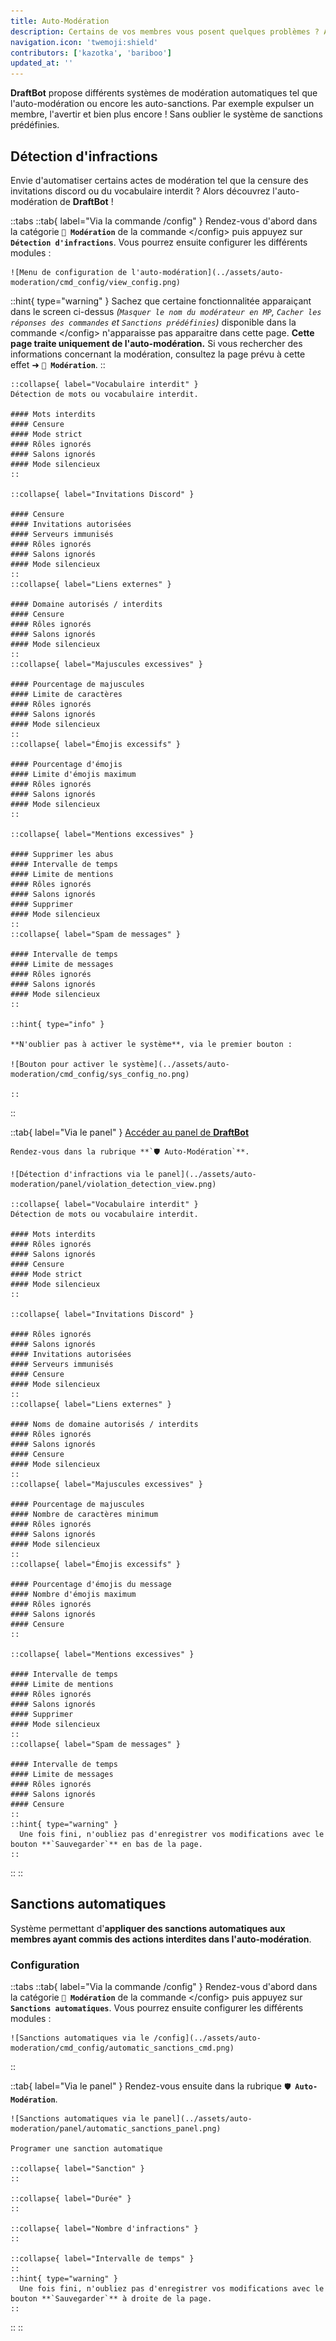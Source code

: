 ```yaml
---
title: Auto-Modération
description: Certains de vos membres vous posent quelques problèmes ? Alors configurez les outils de modération automatiques de DraftBot !
navigation.icon: 'twemoji:shield'
contributors: ['kazotka', 'bariboo']
updated_at: ''
---
```


**DraftBot** propose différents systèmes de modération automatiques tel que l'auto-modération ou encore les auto-sanctions. Par exemple expulser un membre, l'avertir et bien plus encore ! Sans oublier le système de sanctions prédéfinies.

## Détection d'infractions

Envie d'automatiser certains actes de modération tel que la censure des invitations discord ou du vocabulaire interdit ? Alors découvrez l'auto-modération de **DraftBot** !

::tabs
  ::tab{ label="Via la commande /config" }
    Rendez-vous d'abord dans la catégorie **`🔨 Modération`** de la commande \</config> puis appuyez sur **`Détection d'infractions`**. Vous pourrez ensuite configurer les différents modules :

    ![Menu de configuration de l'auto-modération](../assets/auto-moderation/cmd_config/view_config.png)

  ::hint{ type="warning" }
    Sachez que certaine fonctionnalitée apparaiçant dans le screen ci-dessus *(`Masquer le nom du modérateur en MP`, `Cacher les réponses des commandes` et `Sanctions prédéfinies`)* disponible dans la commande \</config> n'apparaisse pas apparaitre dans cette page. **Cette page traite uniquement de l'auto-modération.** Si vous rechercher des informations concernant la modération, consultez la page prévu à cette effet ➜ **`🔨 Modération`**.
  ::

    ::collapse{ label="Vocabulaire interdit" }
    Détection de mots ou vocabulaire interdit.

    #### Mots interdits
    #### Censure
    #### Mode strict
    #### Rôles ignorés
    #### Salons ignorés
    #### Mode silencieux
    ::

    ::collapse{ label="Invitations Discord" }

    #### Censure
    #### Invitations autorisées 
    #### Serveurs immunisés
    #### Rôles ignorés
    #### Salons ignorés
    #### Mode silencieux
    ::
    ::collapse{ label="Liens externes" }

    #### Domaine autorisés / interdits
    #### Censure
    #### Rôles ignorés
    #### Salons ignorés
    #### Mode silencieux
    ::
    ::collapse{ label="Majuscules excessives" }

    #### Pourcentage de majuscules
    #### Limite de caractères
    #### Rôles ignorés
    #### Salons ignorés
    #### Mode silencieux
    ::
    ::collapse{ label="Émojis excessifs" }

    #### Pourcentage d'émojis 
    #### Limite d'émojis maximum
    #### Rôles ignorés
    #### Salons ignorés
    #### Mode silencieux
    ::
    
    ::collapse{ label="Mentions excessives" }

    #### Supprimer les abus
    #### Intervalle de temps
    #### Limite de mentions
    #### Rôles ignorés
    #### Salons ignorés
    #### Supprimer
    #### Mode silencieux
    ::
    ::collapse{ label="Spam de messages" }

    #### Intervalle de temps
    #### Limite de messages
    #### Rôles ignorés
    #### Salons ignorés
    #### Mode silencieux
    ::

    ::hint{ type="info" }

    **N'oublier pas à activer le système**, via le premier bouton :

    ![Bouton pour activer le système](../assets/auto-moderation/cmd_config/sys_config_no.png)

    ::
  ::

  ::tab{ label="Via le panel" }
    [Accéder au panel de **DraftBot**](/dashboard/first/auto-moderation)

    Rendez-vous dans la rubrique **`🛡️ Auto-Modération`**.

    ![Détection d'infractions via le panel](../assets/auto-moderation/panel/violation_detection_view.png)

    ::collapse{ label="Vocabulaire interdit" }
    Détection de mots ou vocabulaire interdit.

    #### Mots interdits
    #### Rôles ignorés
    #### Salons ignorés
    #### Censure
    #### Mode strict
    #### Mode silencieux
    ::

    ::collapse{ label="Invitations Discord" }

    #### Rôles ignorés
    #### Salons ignorés
    #### Invitations autorisées 
    #### Serveurs immunisés
    #### Censure
    #### Mode silencieux
    ::
    ::collapse{ label="Liens externes" }

    #### Noms de domaine autorisés / interdits
    #### Rôles ignorés
    #### Salons ignorés
    #### Censure
    #### Mode silencieux
    ::
    ::collapse{ label="Majuscules excessives" }

    #### Pourcentage de majuscules
    #### Nombre de caractères minimum 
    #### Rôles ignorés
    #### Salons ignorés
    #### Mode silencieux
    ::
    ::collapse{ label="Émojis excessifs" }

    #### Pourcentage d'émojis du message 
    #### Nombre d'émojis maximum
    #### Rôles ignorés
    #### Salons ignorés
    #### Censure
    ::
    
    ::collapse{ label="Mentions excessives" }

    #### Intervalle de temps
    #### Limite de mentions
    #### Rôles ignorés
    #### Salons ignorés
    #### Supprimer
    #### Mode silencieux
    ::
    ::collapse{ label="Spam de messages" }

    #### Intervalle de temps
    #### Limite de messages
    #### Rôles ignorés
    #### Salons ignorés
    #### Censure
    ::
    ::hint{ type="warning" }
      Une fois fini, n'oubliez pas d'enregistrer vos modifications avec le bouton **`Sauvegarder`** en bas de la page.
    ::
  ::
::

## Sanctions automatiques

Système permettant d'**appliquer des sanctions automatiques aux membres ayant commis des actions interdites dans l'auto-modération**.

### Configuration

::tabs
  ::tab{ label="Via la commande /config" }
    Rendez-vous d'abord dans la catégorie **`🔨 Modération`** de la commande \</config> puis appuyez sur **`Sanctions automatiques`**. Vous pourrez ensuite configurer les différents modules :

    ![Sanctions automatiques via le /config](../assets/auto-moderation/cmd_config/automatic_sanctions_cmd.png)

  ::

  ::tab{ label="Via le panel" }
    Rendez-vous ensuite dans la rubrique **`🛡️ Auto-Modération`**.

    ![Sanctions automatiques via le panel](../assets/auto-moderation/panel/automatic_sanctions_panel.png)

    Programer une sanction automatique 

    ::collapse{ label="Sanction" }
    ::

    ::collapse{ label="Durée" }
    ::

    ::collapse{ label="Nombre d'infractions" }
    ::

    ::collapse{ label="Intervalle de temps" }
    ::
    ::hint{ type="warning" }
      Une fois fini, n'oubliez pas d'enregistrer vos modifications avec le bouton **`Sauvegarder`** à droite de la page.
    ::
  ::
::
